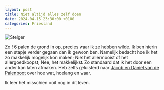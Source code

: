 ```yaml
---
layout: post
title: Niet altijd alles zelf doen
date: 2024-04-15 23:30:00 +0100
categories: Friesland
---
```


![Steiger](../assets/2024-04-15_steiger.jpeg)


Zo ! 6 palen de grond in op, precies waar ik ze hebben wilde. Ik ben hierin een stapje verder gegaan dan ik gewoon ben. Namelijk bedacht hoe ik het zo makkelijk mogelijk kon maken; Niet het allermooist of het allergoedkoopst; Nee, het makkelijkst. Zo standaard dat ik het door een ander kan laten afmaken. Heb zelfs geluisterd naar [Jacob en Daniel van de Palenboot](https://https://www.deboerendegroot.nl/) over hoe wat, hoelang en waar.

Ik leer het misschien ooit nog in dit leven.